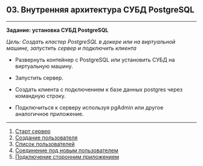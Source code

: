 ## 03. Внутренняя архитектура СУБД PostgreSQL

---
__Задание: установка СУБД PostgreSQL__

_Цель: Создать кластер PostgreSQL в докере или на виртуальной машине, запустить сервер и подключить клиента_

- Развернуть контейнер с PostgreSQL или установить СУБД на виртуальную машину.

- Запустить сервер.

- Создать клиента с подключением к базе данных postgres через командную строку.

- Подключиться к серверу используя pgAdmin или другое аналогичное приложение.
---

1. [Старт сервер](01_start_server.png)
2. [Создание пользователя](02_create_user.png)
3. [Список пользователей](03_list_users.png)
4. [Соединение под новым пользователем](04_connect_by_new_user.png)
5. [Подключение сторонним приложением](05_connect_dbeaver.png)



